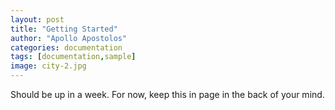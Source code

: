 ```yaml
---
layout: post
title: "Getting Started"
author: "Apollo Apostolos"
categories: documentation
tags: [documentation,sample]
image: city-2.jpg
---
```


Should be up in a week. For now, keep this in page in the back of your mind.
